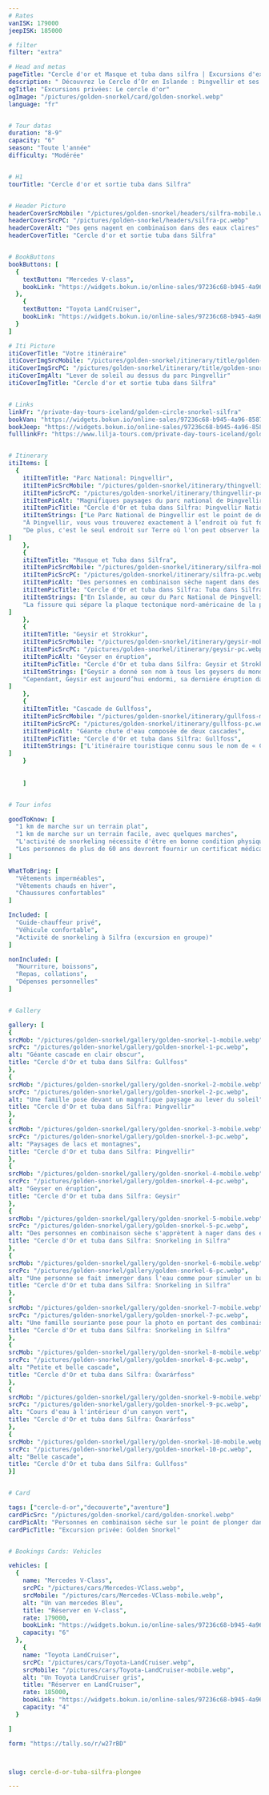```yaml
---
# Rates
vanISK: 179000
jeepISK: 185000

# filter
filter: "extra"

# Head and metas
pageTitle: "Cercle d'or et Masque et tuba dans silfra | Excursions d'exception | Lilja Tours"
description: " Découvrez le Cercle d’Or en Islande : Þingvellir et ses plaques tectoniques, Strokkur en éruption, Gullfoss majestueuse et plongez dans les eaux cristallines de Silfra."
ogTitle: "Excursions privées: Le cercle d'or"
ogImage: "/pictures/golden-snorkel/card/golden-snorkel.webp"
language: "fr"


# Tour datas
duration: "8-9"
capacity: "6"
season: "Toute l'année"
difficulty: "Modérée"


# H1
tourTitle: "Cercle d'or et sortie tuba dans Silfra"


# Header Picture
headerCoverSrcMobile: "/pictures/golden-snorkel/headers/silfra-mobile.webp"
headerCoverSrcPC: "/pictures/golden-snorkel/headers/silfra-pc.webp"
headerCoverAlt: "Des gens nagent en combinaison dans des eaux claires"
headerCoverTitle: "Cercle d'or et sortie tuba dans Silfra"


# BookButtons
bookButtons: [
  {
    textButton: "Mercedes V-class",
    bookLink: "https://widgets.bokun.io/online-sales/97236c68-b945-4a96-8587-660bdc4c45fd/experience-calendar/902694"
  },
    {
    textButton: "Toyota LandCruiser",
    bookLink: "https://widgets.bokun.io/online-sales/97236c68-b945-4a96-8587-660bdc4c45fd/experience-calendar/971139"
  }
]

# Iti Picture
itiCoverTitle: "Votre itinéraire"
itiCoverImgSrcMobile: "/pictures/golden-snorkel/itinerary/title/golden-snorkel-mobile.webp"
itiCoverImgSrcPC: "/pictures/golden-snorkel/itinerary/title/golden-snorkel-pc.webp"
itiCoverImgAlt: "Lever de soleil au dessus du parc Þingvellir"
itiCoverImgTitle: "Cercle d'or et sortie tuba dans Silfra"


# Links
linkFr: "/private-day-tours-iceland/golden-circle-snorkel-silfra"
bookVan: "https://widgets.bokun.io/online-sales/97236c68-b945-4a96-8587-660bdc4c45fd/experience-calendar/902694"
bookJeep: "https://widgets.bokun.io/online-sales/97236c68-b945-4a96-8587-660bdc4c45fd/experience-calendar/971139"
fulllinkFr: "https://www.lilja-tours.com/private-day-tours-iceland/golden-circle-snorkel-silfra"


# Itinerary
itiItems: [
  { 
    itiItemTitle: "Parc National: Þingvellir",
    itiItemPicSrcMobile: "/pictures/golden-snorkel/itinerary/thingvellir-mobile.webp",
    itiItemPicSrcPC: "/pictures/golden-snorkel/itinerary/thingvellir-pc.webp",
    itiItemPicAlt: "Magnifiques paysages du parc national de Þingvellir en Islande",
    itiItemPicTitle: "Cercle d'Or et tuba dans Silfra: Þingvellir National Park",
    itiItemStrings: ["Le Parc National de Þingvellir est le point de départ idéal pour cette excursion, combinant une importance historique majeure et des merveilles géologiques fascinantes.",
    "À Þingvellir, vous vous trouverez exactement à l’endroit où fut fondé le tout premier parlement du monde en l’an 930, un lieu chargé d’histoire.",
    "De plus, c'est le seul endroit sur Terre où l'on peut observer la dorsale médio-atlantique, frontière entre les plaques tectoniques nord-américaine et eurasienne, juste sous ses pieds. Depuis la plateforme d’observation, vous vous tenez littéralement au bord du continent américain."
]
    },
    {
    itiItemTitle: "Masque et Tuba dans Silfra",
    itiItemPicSrcMobile: "/pictures/golden-snorkel/itinerary/silfra-mobile.webp",
    itiItemPicSrcPC: "/pictures/golden-snorkel/itinerary/silfra-pc.webp",
    itiItemPicAlt: "Des personnes en combinaison sèche nagent dans des eaux crystallines",
    itiItemPicTitle: "Cercle d'Or et tuba dans Silfra: Tuba dans Silfra",
    itiItemStrings: ["En Islande, au cœur du Parc National de Þingvellir, il est possible de nager dans les eaux les plus claires du monde, offrant une visibilité sous-marine exceptionnelle d'environ 100 mètres.",
    "La fissure qui sépare la plaque tectonique nord-américaine de la plaque de Hreppa (une minuscule plaque coincée entre deux géantes continentales) traverse Þingvellir. À une centaine de kilomètres de là, l'eau issue du glacier de Langjökull s'infiltre sous terre à travers un corridor de roches volcaniques, jusqu'à la fissure de Silfra. La lave, étant l'un des meilleurs filtres naturels, purifie l'eau, offrant une transparence saisissante qui rend cette expérience absolument spectaculaire."
]
    },
    {
    itiItemTitle: "Geysir et Strokkur",
    itiItemPicSrcMobile: "/pictures/golden-snorkel/itinerary/geysir-mobile.webp",
    itiItemPicSrcPC: "/pictures/golden-snorkel/itinerary/geysir-pc.webp",
    itiItemPicAlt: "Geyser en éruption",
    itiItemPicTitle: "Cercle d'Or et tuba dans Silfra: Geysir et Strokkur",
    itiItemStrings: ["Geysir a donné son nom à tous les geysers du monde. C’est ici que le mot « Geyser » trouve son origine. Le terme Geysir vient de l'islandais « Að geysa », qui signifie « jaillir ».",
    "Cependant, Geysir est aujourd’hui endormi, sa dernière éruption datant de l'an 2000. Son petit frère, Strokkur, reste quant à lui très actif, projetant une impressionnante colonne d’eau toutes les 5 à 10 minutes en moyenne."
]
    },
    {
    itiItemTitle: "Cascade de Gullfoss",
    itiItemPicSrcMobile: "/pictures/golden-snorkel/itinerary/gullfoss-mobile.webp",
    itiItemPicSrcPC: "/pictures/golden-snorkel/itinerary/gullfoss-pc.webp",
    itiItemPicAlt: "Géante chute d'eau composée de deux cascades",
    itiItemPicTitle: "Cercle d'Or et tuba dans Silfra: Gullfoss",
    itiItemStrings: ["L'itinéraire touristique connu sous le nom de « Cercle d’Or » tire son nom de cette cascade emblématique. Son nom, Gullfoss, signifie « la cascade dorée ».","Plusieurs histoires et légendes tentent d’expliquer l’origine de ce nom, mais nous laisserons à votre guide le plaisir de vous les raconter ! Sachez également que cette cascade a failli disparaître en raison d’un projet industriel visant à exploiter la puissance de la rivière pour une centrale hydroélectrique."
]
    }
    
    
    ]


# Tour infos

goodToKnow: [
  "1 km de marche sur un terrain plat",
  "1 km de marche sur un terrain facile, avec quelques marches",
  "L'activité de snorkeling nécessite d'être en bonne condition physique",
  "Les personnes de plus de 60 ans devront fournir un certificat médical avant de participer."
]

WhatToBring: [
  "Vêtements imperméables",
  "Vêtements chauds en hiver",
  "Chaussures confortables"
]

Included: [
  "Guide-chauffeur privé",
  "Véhicule confortable",
  "Activité de snorkeling à Silfra (excursion en groupe)"
]

nonIncluded: [
  "Nourriture, boissons",
  "Repas, collations",
  "Dépenses personnelles"
]


# Gallery

gallery: [
{
srcMob: "/pictures/golden-snorkel/gallery/golden-snorkel-1-mobile.webp",
srcPc: "/pictures/golden-snorkel/gallery/golden-snorkel-1-pc.webp",
alt: "Géante cascade en clair obscur",
title: "Cercle d'Or et tuba dans Silfra: Gullfoss"
},    
{
srcMob: "/pictures/golden-snorkel/gallery/golden-snorkel-2-mobile.webp",
srcPc: "/pictures/golden-snorkel/gallery/golden-snorkel-2-pc.webp",
alt: "Une famille pose devant un magnifique paysage au lever du soleil",
title: "Cercle d'Or et tuba dans Silfra: Þingvellir"
},    
{
srcMob: "/pictures/golden-snorkel/gallery/golden-snorkel-3-mobile.webp",
srcPc: "/pictures/golden-snorkel/gallery/golden-snorkel-3-pc.webp",
alt: "Paysages de lacs et montagnes",
title: "Cercle d'Or et tuba dans Silfra: Þingvellir"
},  
{
srcMob: "/pictures/golden-snorkel/gallery/golden-snorkel-4-mobile.webp",
srcPc: "/pictures/golden-snorkel/gallery/golden-snorkel-4-pc.webp",
alt: "Geyser en éruption",
title: "Cercle d'Or et tuba dans Silfra: Geysir"
},  
{
srcMob: "/pictures/golden-snorkel/gallery/golden-snorkel-5-mobile.webp",
srcPc: "/pictures/golden-snorkel/gallery/golden-snorkel-5-pc.webp",
alt: "Des personnes en combinaison sèche s'apprètent à nager dans des eaux crystallines",
title: "Cercle d'Or et tuba dans Silfra: Snorkeling in Silfra"
},   
{
srcMob: "/pictures/golden-snorkel/gallery/golden-snorkel-6-mobile.webp",
srcPc: "/pictures/golden-snorkel/gallery/golden-snorkel-6-pc.webp",
alt: "Une personne se fait immerger dans l'eau comme pour simuler un baptême",
title: "Cercle d'Or et tuba dans Silfra: Snorkeling in Silfra"
},    
{
srcMob: "/pictures/golden-snorkel/gallery/golden-snorkel-7-mobile.webp",
srcPc: "/pictures/golden-snorkel/gallery/golden-snorkel-7-pc.webp",
alt: "Une famille souriante pose pour la photo en portant des combinaisons sèches",
title: "Cercle d'Or et tuba dans Silfra: Snorkeling in Silfra"
},  
{
srcMob: "/pictures/golden-snorkel/gallery/golden-snorkel-8-mobile.webp",
srcPc: "/pictures/golden-snorkel/gallery/golden-snorkel-8-pc.webp",
alt: "Petite et belle cascade",
title: "Cercle d'Or et tuba dans Silfra: Öxarárfoss"
},  
{
srcMob: "/pictures/golden-snorkel/gallery/golden-snorkel-9-mobile.webp",
srcPc: "/pictures/golden-snorkel/gallery/golden-snorkel-9-pc.webp",
alt: "Cours d'eau à l'intérieur d'un canyon vert",
title: "Cercle d'Or et tuba dans Silfra: Öxarárfoss"
},  
{
srcMob: "/pictures/golden-snorkel/gallery/golden-snorkel-10-mobile.webp",
srcPc: "/pictures/golden-snorkel/gallery/golden-snorkel-10-pc.webp",
alt: "Belle cascade",
title: "Cercle d'Or et tuba dans Silfra: Gullfoss"
}]


# Card

tags: ["cercle-d-or","decouverte","aventure"]
cardPicSrc: "/pictures/golden-snorkel/card/golden-snorkel.webp"
cardPicAlt: "Personnes en combinaison sèche sur le point de plonger dans des eaux limpides"
cardPicTitle: "Excursion privée: Golden Snorkel"


# Bookings Cards: Vehicles

vehicles: [
  {
    name: "Mercedes V-Class",
    srcPC: "/pictures/cars/Mercedes-VClass.webp",
    srcMobile: "/pictures/cars/Mercedes-VClass-mobile.webp",
    alt: "Un van mercedes Bleu",
    title: "Réserver en V-class",
    rate: 179000,
    bookLink: "https://widgets.bokun.io/online-sales/97236c68-b945-4a96-8587-660bdc4c45fd/experience-calendar/902694",
    capacity: "6"
  },
    {
    name: "Toyota LandCruiser",
    srcPC: "/pictures/cars/Toyota-LandCruiser.webp",
    srcMobile: "/pictures/cars/Toyota-LandCruiser-mobile.webp",
    alt: "Un Toyota LandCruiser gris",
    title: "Réserver en LandCruiser",
    rate: 185000,
    bookLink: "https://widgets.bokun.io/online-sales/97236c68-b945-4a96-8587-660bdc4c45fd/experience-calendar/971139",
    capacity: "4"
  }

]

form: "https://tally.so/r/w27rBD"



slug: cercle-d-or-tuba-silfra-plongee

---
```

